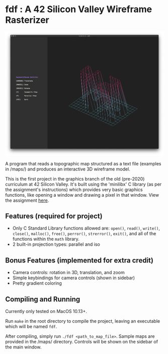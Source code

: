 # fdf : A 42 Silicon Valley Wireframe Rasterizer

![screenshot](/screenshots/42.png?raw=true)

A program that reads a topographic map structured as a text file (examples in /maps/) and produces an interactive 3D wireframe model.

This is the first project in the graphics branch of the old (pre-2020) curriculum at 42 Silicon Valley. It's built using the 'minilibx' C library (as per the assignment's instructions) which provides very basic graphics functions, like opening a window and drawing a pixel in that window. View the assignment [here](https://github.com/jakemgilfix/ft_fdf-Wireframe-Rasterizer/blob/master/fdf.en.pdf).

## Features (required for project)
* Only C Standard Library functions allowed are: `open()`, `read()`, `write()`, `close()`, `malloc()`, `free()`, `perror()`, `strerror()`, `exit()`, and all of the functions within the `math` library.
* 2 built-in projection types: parallel and iso

## Bonus Features (implemented for extra credit)
* Camera controls: rotation in 3D, translation, and zoom
* Simple keybindings for camera controls (shown in sidebar)
* Pretty gradient coloring

## Compiling and Running
Currently only tested on MacOS 10.13+.

Run `make` in the root directory to compile the project, leaving an executable which will be named `fdf`.

After compiling, simply run `./fdf <path_to_map_file>`. Sample maps are provided in the /maps/ directory. Controls will be shown on the sidebar of the main window.
